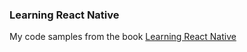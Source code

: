 ### Learning React Native
My code samples from the book [Learning React Native][learn-native]

[learn-native]: http://shop.oreilly.com/product/0636920041511.do

